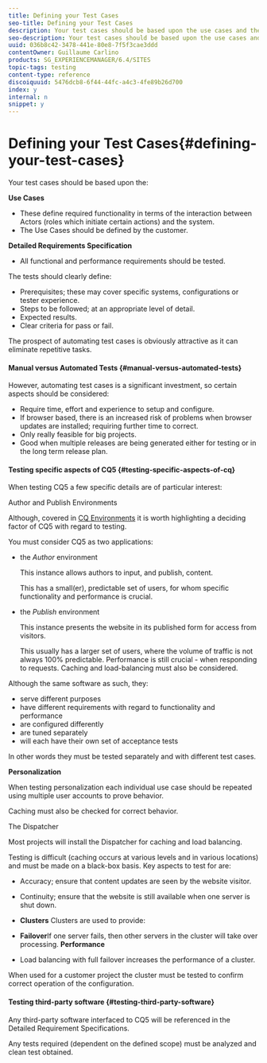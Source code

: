 ```yaml
---
title: Defining your Test Cases
seo-title: Defining your Test Cases
description: Your test cases should be based upon the use cases and the detailed requirements specification
seo-description: Your test cases should be based upon the use cases and the detailed requirements specification
uuid: 036b8c42-3478-441e-80e8-7f5f3cae3ddd
contentOwner: Guillaume Carlino
products: SG_EXPERIENCEMANAGER/6.4/SITES
topic-tags: testing
content-type: reference
discoiquuid: 5476dcb8-6f44-44fc-a4c3-4fe89b26d700
index: y
internal: n
snippet: y
---
```


# Defining your Test Cases{#defining-your-test-cases}

Your test cases should be based upon the:

**Use Cases**

* These define required functionality in terms of the interaction between Actors (roles which initiate certain actions) and the system.
* The Use Cases should be defined by the customer.

**Detailed Requirements Specification**

* All functional and performance requirements should be tested.

The tests should clearly define:

* Prerequisites; these may cover specific systems, configurations or tester experience.
* Steps to be followed; at an appropriate level of detail.
* Expected results.
* Clear criteria for pass or fail.

The prospect of automating test cases is obviously attractive as it can eliminate repetitive tasks.

#### Manual versus Automated Tests {#manual-versus-automated-tests}

However, automating test cases is a significant investment, so certain aspects should be considered:

* Require time, effort and experience to setup and configure.
* If browser based, there is an increased risk of problems when browser updates are installed; requiring further time to correct.
* Only really feasible for big projects.
* Good when multiple releases are being generated either for testing or in the long term release plan.

#### Testing specific aspects of CQ5 {#testing-specific-aspects-of-cq}

When testing CQ5 a few specific details are of particular interest:

Author and Publish Environments

Although, covered in [CQ Environments](../../../sites/developing/using/the-basics.md#environments) it is worth highlighting a deciding factor of CQ5 with regard to testing.

You must consider CQ5 as two applications:

* the *Author* environment

  This instance allows authors to input, and publish, content.

  This has a small(er), predictable set of users, for whom specific functionality and performance is crucial.

* the *Publish* environment

  This instance presents the website in its published form for access from visitors.

  This usually has a larger set of users, where the volume of traffic is not always 100% predictable. Performance is still crucial - when responding to requests. Caching and load-balancing must also be considered.

Although the same software as such, they:

* serve different purposes
* have different requirements with regard to functionality and performance
* are configured differently
* are tuned separately
* will each have their own set of acceptance tests

In other words they must be tested separately and with different test cases.

**Personalization**

When testing personalization each individual use case should be repeated using multiple user accounts to prove behavior.

Caching must also be checked for correct behavior.

The Dispatcher

Most projects will install the Dispatcher for caching and load balancing.

Testing is difficult (caching occurs at various levels and in various locations) and must be made on a black-box basis. Key aspects to test for are:

* Accuracy; ensure that content updates are seen by the website visitor.
* Continuity; ensure that the website is still available when one server is shut down.

* **Clusters** Clusters are used to provide:
* **Failover**If one server fails, then other servers in the cluster will take over processing.
  **Performance**

* Load balancing with full failover increases the performance of a cluster.

When used for a customer project the cluster must be tested to confirm correct operation of the configuration.

#### Testing third-party software {#testing-third-party-software}

Any third-party software interfaced to CQ5 will be referenced in the Detailed Requirement Specifications.

Any tests required (dependent on the defined scope) must be analyzed and clean test obtained.
